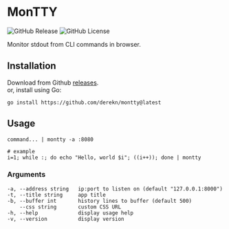 # MonTTY

![GitHub Release](https://img.shields.io/github/v/release/derekn/montty)
![GitHub License](https://img.shields.io/github/license/derekn/montty)

Monitor stdout from CLI commands in browser.

## Installation

Download from Github [releases](https://github.com/derekn/montty/releases/latest).  
or, install using Go:

```shell
go install https://github.com/derekn/montty@latest
```

## Usage

```shell
command... | montty -a :8080

# example
i=1; while :; do echo "Hello, world $i"; ((i++)); done | montty
```

### Arguments

```shell
-a, --address string   ip:port to listen on (default "127.0.0.1:8000")
-t, --title string     app title
-b, --buffer int       history lines to buffer (default 500)
    --css string       custom CSS URL
-h, --help             display usage help
-v, --version          display version
```
